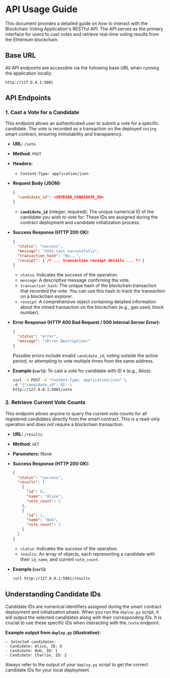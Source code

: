 # API Usage Guide

This document provides a detailed guide on how to interact with the Blockchain Voting Application's RESTful API. The API serves as the primary interface for users to cast votes and retrieve real-time voting results from the Ethereum blockchain.

## Base URL

All API endpoints are accessible via the following base URL when running the application locally:

`http://127.0.0.1:5001`

## API Endpoints

### 1. Cast a Vote for a Candidate

This endpoint allows an authenticated user to submit a vote for a specific candidate. The vote is recorded as a transaction on the deployed `Voting` smart contract, ensuring immutability and transparency.

*   **URL:** `/vote`
*   **Method:** `POST`
*   **Headers:**
    *   `Content-Type: application/json`
*   **Request Body (JSON):**
    ```json
    {
      "candidate_id": <INTEGER_CANDIDATE_ID>
    }
    ```
    *   **`candidate_id`** (integer, required): The unique numerical ID of the candidate you wish to vote for. These IDs are assigned during the contract deployment and candidate initialization process.

*   **Success Response (HTTP 200 OK):**
    ```json
    {
      "status": "success",
      "message": "Vote cast successfully",
      "transaction_hash": "0x...",
      "receipt": { /* ... transaction receipt details ... */ }
    }
    ```
    *   `status`: Indicates the success of the operation.
    *   `message`: A descriptive message confirming the vote.
    *   `transaction_hash`: The unique hash of the blockchain transaction that recorded the vote. You can use this hash to track the transaction on a blockchain explorer.
    *   `receipt`: A comprehensive object containing detailed information about the mined transaction on the blockchain (e.g., gas used, block number).

*   **Error Response (HTTP 400 Bad Request / 500 Internal Server Error):**
    ```json
    {
      "status": "error",
      "message": "<Error Description>"
    }
    ```
    Possible errors include invalid `candidate_id`, voting outside the active period, or attempting to vote multiple times from the same address.

*   **Example (`curl`):**
    To cast a vote for candidate with ID `0` (e.g., Alice):
    ```bash
    curl -X POST -H "Content-Type: application/json" \
    -d '{"candidate_id": 0}' \
    http://127.0.0.1:5001/vote
    ```

### 2. Retrieve Current Vote Counts

This endpoint allows anyone to query the current vote counts for all registered candidates directly from the smart contract. This is a read-only operation and does not require a blockchain transaction.

*   **URL:** `/results`
*   **Method:** `GET`
*   **Parameters:** None

*   **Success Response (HTTP 200 OK):**
    ```json
    {
      "status": "success",
      "results": [
        {
          "id": 0,
          "name": "Alice",
          "vote_count": 5
        },
        {
          "id": 1,
          "name": "Bob",
          "vote_count": 3
        }
      ]
    }
    ```
    *   `status`: Indicates the success of the operation.
    *   `results`: An array of objects, each representing a candidate with their `id`, `name`, and current `vote_count`.

*   **Example (`curl`):**
    ```bash
    curl http://127.0.0.1:5001/results
    ```

## Understanding Candidate IDs

Candidate IDs are numerical identifiers assigned during the smart contract deployment and initialization phase. When you run the `deploy.py` script, it will output the selected candidates along with their corresponding IDs. It is crucial to use these specific IDs when interacting with the `/vote` endpoint.

**Example output from `deploy.py` (illustrative):**

```
✅ Selected candidates:
- Candidate: Alice, ID: 0
- Candidate: Bob, ID: 1
- Candidate: Charlie, ID: 2
```

Always refer to the output of your `deploy.py` script to get the correct candidate IDs for your local deployment.
